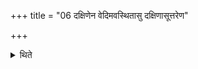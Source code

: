 +++
title = "06 दक्षिणेन वेदिमवस्थितासु दक्षिणासूत्तरेण"

+++

<details><summary>थिते</summary>

दक्षिणेन वेदिमवस्थितासु दक्षिणासूत्तरेण हविर्धानं गत्वोत्तरेणाग्नीध्रीयं धिष्णियं परीत्य पूर्वया द्वारा प्राग्वंशं प्रविश्यात्र यजमानस्यामात्यानां संह्वयनाद्या स्रुग्दण्डोपनियमनात्कृत्वा प्रचरण्या दक्षिणानि जुहोति ६
</details>
